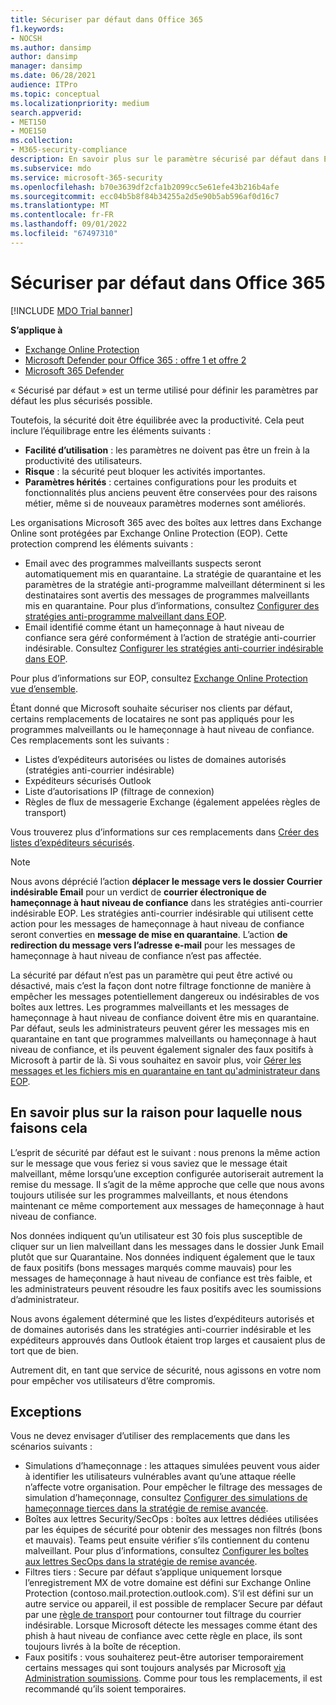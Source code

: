 ```yaml
---
title: Sécuriser par défaut dans Office 365
f1.keywords:
- NOCSH
ms.author: dansimp
author: dansimp
manager: dansimp
ms.date: 06/28/2021
audience: ITPro
ms.topic: conceptual
ms.localizationpriority: medium
search.appverid:
- MET150
- MOE150
ms.collection:
- M365-security-compliance
description: En savoir plus sur le paramètre sécurisé par défaut dans Exchange Online Protection (EOP)
ms.subservice: mdo
ms.service: microsoft-365-security
ms.openlocfilehash: b70e3639df2cfa1b2099cc5e61efe43b216b4afe
ms.sourcegitcommit: ecc04b5b8f84b34255a2d5e90b5ab596af0d16c7
ms.translationtype: MT
ms.contentlocale: fr-FR
ms.lasthandoff: 09/01/2022
ms.locfileid: "67497310"
---
```

# <a name="secure-by-default-in-office-365"></a>Sécuriser par défaut dans Office 365

[!INCLUDE [MDO Trial banner](../includes/mdo-trial-banner.md)]

**S’applique à**
- [Exchange Online Protection](exchange-online-protection-overview.md)
- [Microsoft Defender pour Office 365 : offre 1 et offre 2](defender-for-office-365.md)
- [Microsoft 365 Defender](../defender/microsoft-365-defender.md)

« Sécurisé par défaut » est un terme utilisé pour définir les paramètres par défaut les plus sécurisés possible.

Toutefois, la sécurité doit être équilibrée avec la productivité. Cela peut inclure l’équilibrage entre les éléments suivants :

- **Facilité d’utilisation** : les paramètres ne doivent pas être un frein à la productivité des utilisateurs.
- **Risque** : la sécurité peut bloquer les activités importantes.
- **Paramètres hérités** : certaines configurations pour les produits et fonctionnalités plus anciens peuvent être conservées pour des raisons métier, même si de nouveaux paramètres modernes sont améliorés.

Les organisations Microsoft 365 avec des boîtes aux lettres dans Exchange Online sont protégées par Exchange Online Protection (EOP). Cette protection comprend les éléments suivants :

- Email avec des programmes malveillants suspects seront automatiquement mis en quarantaine. La stratégie de quarantaine et les paramètres de la stratégie anti-programme malveillant déterminent si les destinataires sont avertis des messages de programmes malveillants mis en quarantaine. Pour plus d’informations, consultez [Configurer des stratégies anti-programme malveillant dans EOP](configure-anti-malware-policies.md).
- Email identifié comme étant un hameçonnage à haut niveau de confiance sera géré conformément à l’action de stratégie anti-courrier indésirable. Consultez [Configurer les stratégies anti-courrier indésirable dans EOP](configure-your-spam-filter-policies.md).

Pour plus d’informations sur EOP, consultez [Exchange Online Protection vue d’ensemble](exchange-online-protection-overview.md).

Étant donné que Microsoft souhaite sécuriser nos clients par défaut, certains remplacements de locataires ne sont pas appliqués pour les programmes malveillants ou le hameçonnage à haut niveau de confiance. Ces remplacements sont les suivants :

- Listes d’expéditeurs autorisées ou listes de domaines autorisés (stratégies anti-courrier indésirable)
- Expéditeurs sécurisés Outlook
- Liste d’autorisations IP (filtrage de connexion)
- Règles de flux de messagerie Exchange (également appelées règles de transport)

Vous trouverez plus d’informations sur ces remplacements dans [Créer des listes d’expéditeurs sécurisés](create-safe-sender-lists-in-office-365.md).

> [!NOTE]
> Nous avons déprécié l’action **déplacer le message vers le dossier Courrier indésirable Email** pour un verdict de **courrier électronique de hameçonnage à haut niveau de confiance** dans les stratégies anti-courrier indésirable EOP. Les stratégies anti-courrier indésirable qui utilisent cette action pour les messages de hameçonnage à haut niveau de confiance seront converties en **message de mise en quarantaine**. L’action **de redirection du message vers l’adresse e-mail** pour les messages de hameçonnage à haut niveau de confiance n’est pas affectée.

La sécurité par défaut n’est pas un paramètre qui peut être activé ou désactivé, mais c’est la façon dont notre filtrage fonctionne de manière à empêcher les messages potentiellement dangereux ou indésirables de vos boîtes aux lettres. Les programmes malveillants et les messages de hameçonnage à haut niveau de confiance doivent être mis en quarantaine. Par défaut, seuls les administrateurs peuvent gérer les messages mis en quarantaine en tant que programmes malveillants ou hameçonnage à haut niveau de confiance, et ils peuvent également signaler des faux positifs à Microsoft à partir de là. Si vous souhaitez en savoir plus, voir [Gérer les messages et les fichiers mis en quarantaine en tant qu'administrateur dans EOP](manage-quarantined-messages-and-files.md).

## <a name="more-on-why-were-doing-this"></a>En savoir plus sur la raison pour laquelle nous faisons cela

L’esprit de sécurité par défaut est le suivant : nous prenons la même action sur le message que vous feriez si vous saviez que le message était malveillant, même lorsqu’une exception configurée autoriserait autrement la remise du message. Il s’agit de la même approche que celle que nous avons toujours utilisée sur les programmes malveillants, et nous étendons maintenant ce même comportement aux messages de hameçonnage à haut niveau de confiance.

Nos données indiquent qu’un utilisateur est 30 fois plus susceptible de cliquer sur un lien malveillant dans les messages dans le dossier Junk Email plutôt que sur Quarantaine. Nos données indiquent également que le taux de faux positifs (bons messages marqués comme mauvais) pour les messages de hameçonnage à haut niveau de confiance est très faible, et les administrateurs peuvent résoudre les faux positifs avec les soumissions d’administrateur.

Nous avons également déterminé que les listes d’expéditeurs autorisés et de domaines autorisés dans les stratégies anti-courrier indésirable et les expéditeurs approuvés dans Outlook étaient trop larges et causaient plus de tort que de bien.

Autrement dit, en tant que service de sécurité, nous agissons en votre nom pour empêcher vos utilisateurs d’être compromis.

## <a name="exceptions"></a>Exceptions

Vous ne devez envisager d’utiliser des remplacements que dans les scénarios suivants :

- Simulations d’hameçonnage : les attaques simulées peuvent vous aider à identifier les utilisateurs vulnérables avant qu’une attaque réelle n’affecte votre organisation. Pour empêcher le filtrage des messages de simulation d’hameçonnage, consultez [Configurer des simulations de hameçonnage tierces dans la stratégie de remise avancée](/microsoft-365/security/office-365-security/configure-advanced-delivery#use-the-microsoft-365-defender-portal-to-configure-third-party-phishing-simulations-in-the-advanced-delivery-policy).
- Boîtes aux lettres Security/SecOps : boîtes aux lettres dédiées utilisées par les équipes de sécurité pour obtenir des messages non filtrés (bons et mauvais). Teams peut ensuite vérifier s’ils contiennent du contenu malveillant. Pour plus d’informations, consultez [Configurer les boîtes aux lettres SecOps dans la stratégie de remise avancée](/microsoft-365/security/office-365-security/configure-advanced-delivery#use-the-microsoft-365-defender-portal-to-configure-secops-mailboxes-in-the-advanced-delivery-policy).
- Filtres tiers : Secure par défaut s’applique uniquement lorsque l’enregistrement MX de votre domaine est défini sur Exchange Online Protection (contoso.mail.protection.outlook.com). S’il est défini sur un autre service ou appareil, il est possible de remplacer Secure par défaut par une [règle de transport](/exchange/security-and-compliance/mail-flow-rules/use-rules-to-set-scl) pour contourner tout filtrage du courrier indésirable. Lorsque Microsoft détecte les messages comme étant des phish à haut niveau de confiance avec cette règle en place, ils sont toujours livrés à la boîte de réception. 
- Faux positifs : vous souhaiterez peut-être autoriser temporairement certains messages qui sont toujours analysés par Microsoft [via Administration soumissions](admin-submission.md). Comme pour tous les remplacements, il est recommandé qu’ils soient temporaires.
